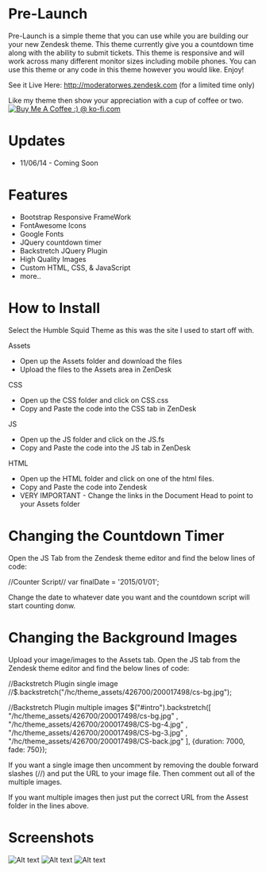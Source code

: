 Pre-Launch
=======================
Pre-Launch is a simple theme that you can use while you are building our your new Zendesk theme.  This theme currently give you a countdown time along with the ability to submit tickets.  This theme is responsive and will work across many different monitor sizes including mobile phones.  You can use this theme or any code in this theme however you would like.  Enjoy!

See it Live Here:  http://moderatorwes.zendesk.com (for a limited time only)

Like my theme then show your appreciation with a cup of coffee or two.  
<a href='http://ko-fi.com?i=8d141fc13e992fb' target='_blank'><img style='border:0px' src='http://ko-fi.com/img/button-4.png' border='0' alt='Buy Me A Coffee :) @ ko-fi.com' /></a>

Updates
========
* 11/06/14 - Coming Soon


Features
=========
* Bootstrap Responsive FrameWork
* FontAwesome Icons
* Google Fonts
* JQuery countdown timer
* Backstretch JQuery Plugin
* High Quality Images
* Custom HTML, CSS, & JavaScript
* more..

How to Install
==============

Select the Humble Squid Theme as this was the site I used to start off with.  

Assets
* Open up the Assets folder and download the files
* Upload the files to the Assets area in ZenDesk

CSS
* Open up the CSS folder and click on CSS.css
* Copy and Paste the code into the CSS tab in ZenDesk

JS
* Open up the JS folder and click on the JS.fs
* Copy and Paste the code into the JS tab in ZenDesk

HTML
* Open up the HTML folder and click on one of the html files.
* Copy and Paste the code into Zendesk
* VERY IMPORTANT - Change the links in the Document Head to point to your Assets folder


Changing the Countdown Timer
=============================
Open the JS Tab from the Zendesk theme editor and find the below lines of code:

//Counter Script//
var finalDate = '2015/01/01';

Change the date to whatever date you want and the countdown script will start counting donw.


Changing the Background Images
===============================
Upload your image/images to the Assets tab.
Open the JS tab from the Zendesk theme editor and find the below lines of code:

 //Backstretch Plugin single image 
//$.backstretch("/hc/theme_assets/426700/200017498/cs-bg.jpg");

 //Backstretch Plugin multiple images
  $("#intro").backstretch([
     "/hc/theme_assets/426700/200017498/cs-bg.jpg"
    , "/hc/theme_assets/426700/200017498/CS-bg-4.jpg"
     , "/hc/theme_assets/426700/200017498/CS-bg-3.jpg"
     , "/hc/theme_assets/426700/200017498/CS-back.jpg"
  ], {duration: 7000, fade: 750});
  
  If you want a single image then uncomment by removing the double forward slashes (//) and put the URL to your image file.  Then comment out all of the multiple images.
  
  If you want multiple images then just put the correct URL from the Assest folder in the lines above.

Screenshots
===========
![Alt text](/Screenshots/Midnight-Home.png?raw=true "Home Page")
![Alt text](/Screenshots/Midnight-Community.png?raw=true "Community Page")
![Alt text](/Screenshots/Midnight-Contributions.png?raw=true "Contributions")



